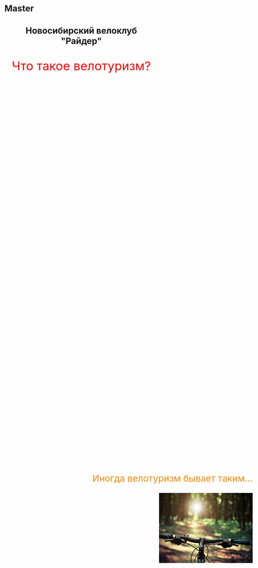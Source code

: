 
# Master
<!DOCTYPE html>
<html>
 <head>
  <meta charset="utf-8">
  <title>Моя первая веб-страница</title>
  <style>
	  body { margin: 0; }
   #content1, #content2, #content3 { position: absolute; } 
   
   h1 {
    background: #fc3;
    border: 2px solid black;
    padding: 20px;
    margin-top: 10%;
   }
   #content1 {
    top: 40%;
    left: 10%;
    bottom: 0; right: 10%;
   }
   #content2 {
    top: 100%;
    left: 10%;
    bottom: 0; right: 10%;
   }
   #content3 {
    top: 150%;
    left: 10%;
    bottom: 0; right: 10%;
   }
  </style>
 </head>
 <body>
  <h1 align="center">Новосибирский велоклуб "Райдер"</h1>
  <p align="center" style="color:#ff0000; font-size:40px">Что такое велотуризм?</p>  
  <div id="content1">
  <p align="right" style="color:#FF8C00; font-size:30px">Иногда велотуризм бывает таким...</p>
  <p><img align="right" src="velo1.png" alt="Велотуризм" width="40%" height="40%"></p>
  </div>
  <div id="content2">
  <p align="left" style="color:#FF8C00; font-size:30px">Иногда бывает таким...</p>
  <p><img align="left" src="velo2.png" alt="Велотуризм" width="40%" height="40%"></p>
  </div>
  <div id="content3">
  <p align="right" style="color:#FF8C00; font-size:30px">И даже таким...</p>
  <p><img align="right" src="velo3.png" alt="Велотуризм" width="40%" height="40%"></p>
  </div>
 </body>
 
 <style>
	  body { margin: 0; }
   #header1, #content4, #content5, #content6, #content7 { position: absolute; } 
   
   #header1 {
    top: 205%;
    left: 0;
    bottom: 0; right: 0%;
   }
   #content4 {
    top: 220%;
    left: 10%;
    bottom: 0; right: 10%;
   }
   #content5 {
    top: 270%;
    left: 10%;
    bottom: 0; right: 10%;
   }
   #content6 {
    top: 370%;
    left: 10%;
    bottom: 0; right: 10%;
   }
   #content7 {
    top: 420%;
    left: 10%;
    bottom: 0; right: 10%;
   }
  </style>
 </head>
 <body>
  <div id="header1">
  <p align="center" style="color:#ff0000; font-size:40px">Но всегда неизменно присутствие...</p>
  </div>
  <div id="content4">
  <p align="left" style="color:#FF8C00; font-size:30px">Красивых видов...</p>
  <p><img align="left" src="vel.png" alt="Велотуризм" width="40%" height="40%"></p>
  </div>
  <div id="content5">
  <p align="right" style="color:#FF8C00; font-size:30px">Красивых девушек...</p>
  <p><img align="right" src="dev.png" alt="Велотуризм" width="40%" height="40%"></p>
  </div>
  <div id="content6">
  <p align="left" style="color:#FF8C00; font-size:30px">Увлекательных приключений!</p>
  <p><img align="left" src="pal.png" alt="Велотуризм" width="40%" height="40%"></p>
  </div>
  <div id="content7">
  <p align="right" style="color:#808080; font-size:20px"><i>Катайся с нами, катайся как мы!</i></p>
  </div>
 </body>
</html>
